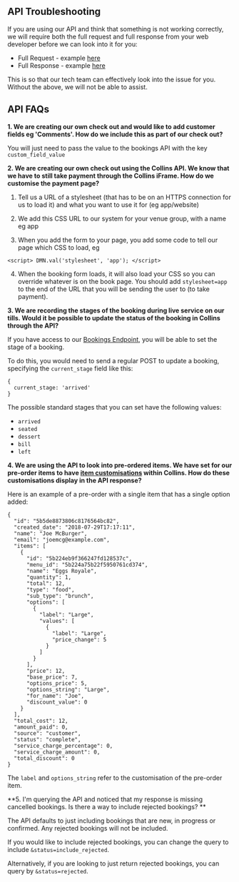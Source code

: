 ## API Troubleshooting
If you are using our API and think that something is not working correctly, we will require both the full request and full response from your web developer before we can look into it for you:  

* Full Request - example [here](https://drive.google.com/file/d/0B-baIeSCNY2BcmNFZGZVVWFpbmZDdEhBbUhqMF9MaHdYVl84/view?usp=sharing)
* Full Response - example [here](https://drive.google.com/file/d/0B-baIeSCNY2BdjJ0WFpqaEJiRE8xVDN3VWEwaE1fTkNiTDZ3/view?usp=sharing)

This is so that our tech team can effectively look into the issue for you. Without the above, we will not be able to assist.

## API FAQs

**1. We are creating our own check out and would like to add customer fields eg 'Comments'. How do we include this as part of our check out?**

You will just need to pass the value to the bookings API with the key `custom_field_value`

**2. We are creating our own check out using the Collins API. We know that we have to still take payment through the Collins iFrame. How do we customise the payment page?**

1. Tell us a URL of a stylesheet (that has to be on an HTTPS connection for us to load it) and what you want to use it for (eg app/website)

2. We add this CSS URL to our system for your venue group, with a name eg app

3. When you add the form to your page, you add some code to tell our page which CSS to load, eg

`<script>
  DMN.val('stylesheet', 'app');
  </script>`

4. When the booking form loads, it will also load your CSS so you can override whatever is on the book page. You should add `stylesheet=app` to the end of the URL that you will be sending the user to (to take payment).

**3. We are recording the stages of the booking during live service on our tills. Would it be possible to update the status of the booking in Collins through the API?**

If you have access to our [Bookings Endpoint](http://developers.designmynight.com/api/booking-api/), you will be able to set the stage of a booking. 

To do this, you would need to send a regular POST to update a booking, specifying the `current_stage` field like this:

```
{
  current_stage: 'arrived'
}
```
The possible standard stages that you can set have the following values: 

* `arrived`
* `seated`
* `dessert`
* `bill`
* `left`


**4. We are using the API to look into pre-ordered items. We have set for our pre-order items to have [item customisations](https://collins.uservoice.com/knowledgebase/articles/1806220-collins-pre-orders-adding-diet-types-allergies) within Collins. How do these customisations display in the API response?**

Here is an example of a pre-order with a single item that has a single option added:

```
{
  "id": "5b5de8873806c8176564bc82",
  "created_date": "2018-07-29T17:17:11",
  "name": "Joe McBurger",
  "email": "joemcg@example.com",
  "items": [
    {
      "id": "5b224eb9f366247fd128537c",
      "menu_id": "5b224a75b22f5950761cd374",
      "name": "Eggs Royale",
      "quantity": 1,
      "total": 12,
      "type": "food",
      "sub_type": "brunch",
      "options": [
        {
          "label": "Large",
          "values": [
            {
              "label": "Large",
              "price_change": 5
            }
          ]
        }
      ],
      "price": 12,
      "base_price": 7,
      "options_price": 5,
      "options_string": "Large",
      "for_name": "Joe",
      "discount_value": 0
    }
  ],
  "total_cost": 12,
  "amount_paid": 0,
  "source": "customer",
  "status": "complete",
  "service_charge_percentage": 0,
  "service_charge_amount": 0,
  "total_discount": 0
}
```

The `label` and `options_string` refer to the customisation of the pre-order item.
 
 **5. I'm querying the API and noticed that my response is missing cancelled bookings. Is there a way to include rejected bookings? **
 
The API defaults to just including bookings that are new, in progress or confirmed. Any rejected bookings will not be included. 

If you would like to include rejected bookings, you can change the query to include `&status=include_rejected`. 

Alternatively, if you are looking to just return rejected bookings, you can query by `&status=rejected`.
